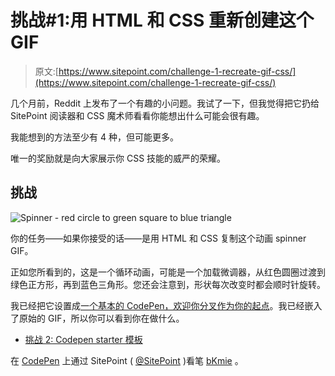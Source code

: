 # 挑战#1:用 HTML 和 CSS 重新创建这个 GIF

> 原文:[https://www.sitepoint.com/challenge-1-recreate-gif-css/](https://www.sitepoint.com/challenge-1-recreate-gif-css/)

几个月前，Reddit 上发布了一个有趣的小问题。我试了一下，但我觉得把它扔给 SitePoint 阅读器和 CSS 魔术师看看你能想出什么可能会很有趣。

我能想到的方法至少有 4 种，但可能更多。

唯一的奖励就是向大家展示你 CSS 技能的威严的荣耀。

## 挑战

![Spinner - red circle to green square to blue triangle](../Images/30294469d702d21edac0ae8a7f54a826.png)

你的任务——如果你接受的话——是用 HTML 和 CSS 复制这个动画 spinner GIF。

正如您所看到的，这是一个循环动画，可能是一个加载微调器，从红色圆圈过渡到绿色正方形，再到蓝色三角形。您还会注意到，形状每次改变时都会顺时针旋转。

我已经把它设置成[一个基本的 CodePen，欢迎你分叉作为你的起点](http://codepen.io/SitePoint/pen/bKmie?editors=110 "Link to the CodePen example")。我已经嵌入了原始的 GIF，所以你可以看到你在做什么。

*   [挑战 2: Codepen starter 模板](http://codepen.io/SitePoint/pen/bKmie?editors=110 "Link to the CodePen example")

在 [CodePen](http://codepen.io) 上通过 SitePoint ( [@SitePoint](http://codepen.io/SitePoint) )看笔 [bKmie](http://codepen.io/SitePoint/pen/bKmie/) 。